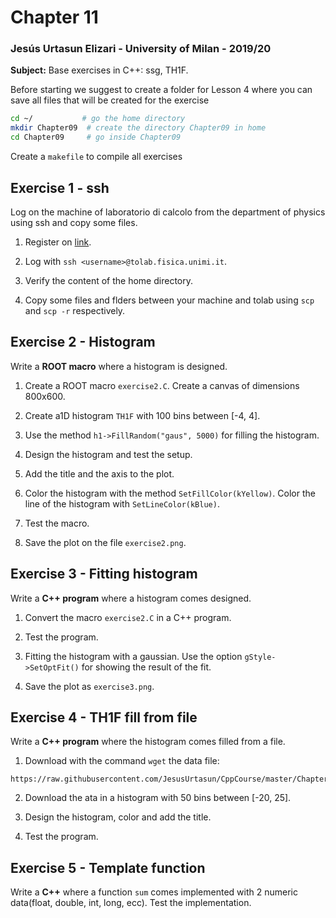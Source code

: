 # Chapter 11

### Jesús Urtasun Elizari - University of Milan - 2019/20

**Subject:** Base exercises in C++: ssg, TH1F.

Before starting we suggest to create a folder for Lesson 4 where you can save all files that will be created for the exercise
```bash
cd ~/           # go the home directory
mkdir Chapter09  # create the directory Chapter09 in home
cd Chapter09     # go inside Chapter09
```
Create a `makefile` to compile all exercises

## Exercise 1 - ssh

Log on the machine of laboratorio di calcolo from the department of physics using ssh and copy some files.

1. Register on [link](https://registrazione.fisica.unimi.it/cgi-sec/register.php).

2. Log with `ssh <username>@tolab.fisica.unimi.it`.

3. Verify the content of the home directory.

4. Copy some files and flders between your machine and tolab using `scp` and `scp -r` respectively.

## Exercise 2 - Histogram

Write a **ROOT macro** where a histogram is designed.

1. Create a ROOT macro `exercise2.C`. Create a canvas of dimensions 800x600.

2. Create a1D histogram `TH1F` with 100 bins between [-4, 4].

3. Use the method `h1->FillRandom("gaus", 5000)` for filling the histogram.

4. Design the histogram and test the setup.

5. Add the title and the axis to the plot.

6. Color the histogram with the method `SetFillColor(kYellow)`. Color the line of the histogram with `SetLineColor(kBlue)`.

7. Test the macro.

8. Save the plot on the file `exercise2.png`.

## Exercise 3 - Fitting histogram

Write a **C++ program** where a histogram comes designed.

1. Convert the macro `exercise2.C` in a C++ program.

2. Test the program.

8. Fitting the histogram with a gaussian. Use the option `gStyle->SetOptFit()` for showing the result of the fit.

9. Save the plot as `exercise3.png`.

## Exercise 4 - TH1F fill from file

Write a **C++ program** where the histogram comes filled from a file.

1. Download with the command `wget` the data file:
```
https://raw.githubusercontent.com/JesusUrtasun/CppCourse/master/Chapter11/data4.dat
```

2. Download the ata in a histogram with 50 bins between [-20, 25].

3. Design the histogram, color and add the title.

4. Test the program.

## Exercise 5 - Template function

Write a **C++** where a function `sum` comes implemented with 2 numeric data(float, double, int, long, ecc).
Test the implementation.
